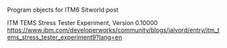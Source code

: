 Program objects for ITM6 Sitworld post

ITM TEMS Stress Tester Experiment, Version 0.10000
https://www.ibm.com/developerworks/community/blogs/jalvord/entry/itm_tems_stress_tester_experiment9?lang=en
